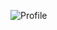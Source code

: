 ![Profile](https://capsule-render.vercel.app/api?type=rounded&color=auto&height=100&section=header&text=Profile)


